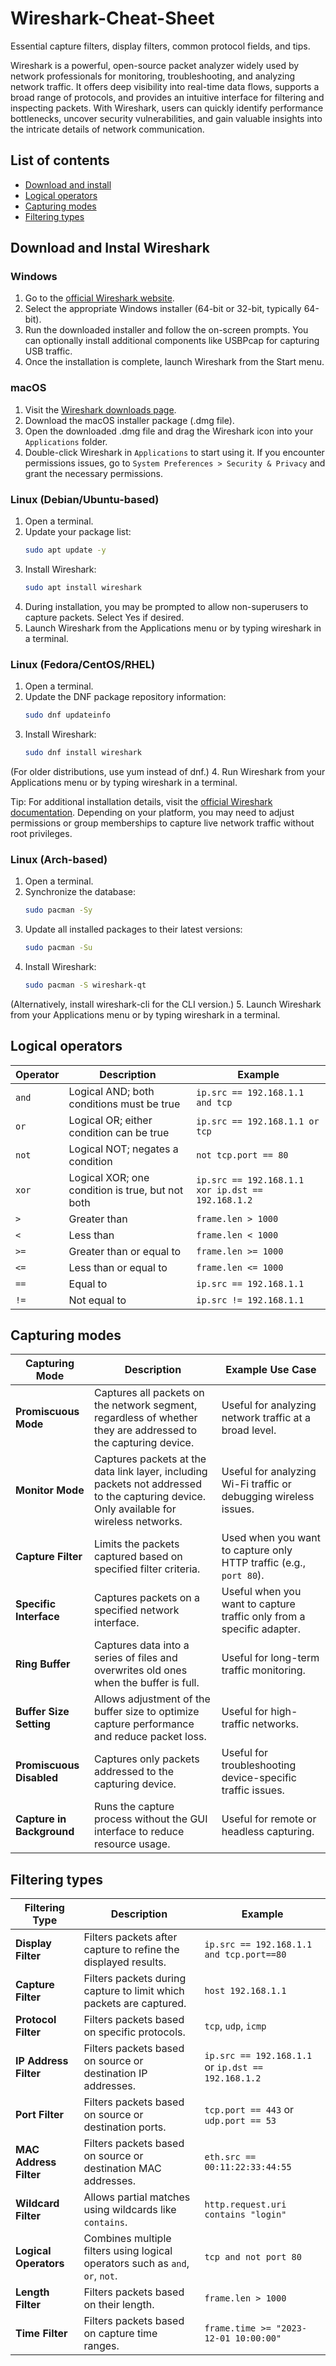# Wireshark-Cheat-Sheet
 Essential capture filters, display filters, common protocol fields, and tips.

 Wireshark is a powerful, open-source packet analyzer widely used by network professionals for monitoring, troubleshooting, and analyzing network traffic. It offers deep visibility into real-time data flows, supports a broad range of protocols, and provides an intuitive interface for filtering and inspecting packets. With Wireshark, users can quickly identify performance bottlenecks, uncover security vulnerabilities, and gain valuable insights into the intricate details of network communication.

## List of contents
- [Download and install](#download)
- [Logical operators](#logical-operators)
- [Capturing modes](#capturing-modes)
- [Filtering types](#filtering-types)

## <a name="download">Download and Instal Wireshark</a>
### Windows
1. Go to the [official Wireshark website](https://www.wireshark.org/download.html).
2. Select the appropriate Windows installer (64-bit or 32-bit, typically 64-bit).
3. Run the downloaded installer and follow the on-screen prompts.
You can optionally install additional components like USBPcap for capturing USB traffic.
4. Once the installation is complete, launch Wireshark from the Start menu.

### macOS
1. Visit the [Wireshark downloads page](https://www.wireshark.org/download.html).
2. Download the macOS installer package (.dmg file).
3. Open the downloaded .dmg file and drag the Wireshark icon into your `Applications` folder.
4. Double-click Wireshark in `Applications` to start using it.
If you encounter permissions issues, go to `System Preferences > Security & Privacy` and grant the necessary permissions.

### Linux (Debian/Ubuntu-based)
1. Open a terminal.
2. Update your package list:
   ```bash
   sudo apt update -y
   ```
3. Install Wireshark:
   ```bash
   sudo apt install wireshark
   ```
4.	During installation, you may be prompted to allow non-superusers to capture packets. Select Yes if desired.
5.	Launch Wireshark from the Applications menu or by typing wireshark in a terminal.

### Linux (Fedora/CentOS/RHEL)
1. Open a terminal.
2. Update the DNF package repository information:
   ```bash
   sudo dnf updateinfo
   ```
3. Install Wireshark:
   ```bash
   sudo dnf install wireshark
   ```
(For older distributions, use yum instead of dnf.)
4.	Run Wireshark from your Applications menu or by typing wireshark in a terminal.

Tip: For additional installation details, visit the [official Wireshark documentation](https://www.wireshark.org/docs/). Depending on your platform, you may need to adjust permissions or group memberships to capture live network traffic without root privileges.


### Linux (Arch-based)
1. Open a terminal.
2. Synchronize the database:
   ```bash
   sudo pacman -Sy
   ```
3. Update all installed packages to their latest versions:
   ```bash
   sudo pacman -Su
   ```
4. Install Wireshark:
   ```bash
   sudo pacman -S wireshark-qt
   ```
(Alternatively, install wireshark-cli for the CLI version.)
5. Launch Wireshark from your Applications menu or by typing wireshark in a terminal.


## <a name="logical-operators">Logical operators</a>
| Operator          | Description                                     | Example                            |
|-------------------|-------------------------------------------------|------------------------------------|
| `and`            | Logical AND; both conditions must be true       | `ip.src == 192.168.1.1 and tcp`   |
| `or`             | Logical OR; either condition can be true        | `ip.src == 192.168.1.1 or tcp`    |
| `not`            | Logical NOT; negates a condition                | `not tcp.port == 80`              |
| `xor`            | Logical XOR; one condition is true, but not both| `ip.src == 192.168.1.1 xor ip.dst == 192.168.1.2` |
| `>`              | Greater than                                    | `frame.len > 1000`                |
| `<`              | Less than                                       | `frame.len < 1000`                |
| `>=`             | Greater than or equal to                        | `frame.len >= 1000`               |
| `<=`             | Less than or equal to                           | `frame.len <= 1000`               |
| `==`             | Equal to                                        | `ip.src == 192.168.1.1`           |
| `!=`             | Not equal to                                    | `ip.src != 192.168.1.1`           |


## <a name="captruting-modes">Capturing modes</a>
| Capturing Mode       | Description                                                                                  | Example Use Case                             |
|----------------------|----------------------------------------------------------------------------------------------|---------------------------------------------|
| **Promiscuous Mode** | Captures all packets on the network segment, regardless of whether they are addressed to the capturing device. | Useful for analyzing network traffic at a broad level. |
| **Monitor Mode**     | Captures packets at the data link layer, including packets not addressed to the capturing device. Only available for wireless networks. | Useful for analyzing Wi-Fi traffic or debugging wireless issues. |
| **Capture Filter**   | Limits the packets captured based on specified filter criteria.                              | Used when you want to capture only HTTP traffic (e.g., `port 80`). |
| **Specific Interface** | Captures packets on a specified network interface.                                          | Useful when you want to capture traffic only from a specific adapter. |
| **Ring Buffer**      | Captures data into a series of files and overwrites old ones when the buffer is full.         | Useful for long-term traffic monitoring.    |
| **Buffer Size Setting** | Allows adjustment of the buffer size to optimize capture performance and reduce packet loss. | Useful for high-traffic networks.           |
| **Promiscuous Disabled** | Captures only packets addressed to the capturing device.                                 | Useful for troubleshooting device-specific traffic issues. |
| **Capture in Background** | Runs the capture process without the GUI interface to reduce resource usage.             | Useful for remote or headless capturing.    |


## <a name="filtering-types">Filtering types</a>
| Filtering Type       | Description                                                                    | Example                                |
|----------------------|--------------------------------------------------------------------------------|----------------------------------------|
| **Display Filter**   | Filters packets after capture to refine the displayed results.                | `ip.src == 192.168.1.1 and tcp.port==80` |
| **Capture Filter**   | Filters packets during capture to limit which packets are captured.           | `host 192.168.1.1`                     |
| **Protocol Filter**  | Filters packets based on specific protocols.                                  | `tcp`, `udp`, `icmp`                   |
| **IP Address Filter**| Filters packets based on source or destination IP addresses.                  | `ip.src == 192.168.1.1` or `ip.dst == 192.168.1.2` |
| **Port Filter**      | Filters packets based on source or destination ports.                         | `tcp.port == 443` or `udp.port == 53`  |
| **MAC Address Filter**| Filters packets based on source or destination MAC addresses.                 | `eth.src == 00:11:22:33:44:55`         |
| **Wildcard Filter**  | Allows partial matches using wildcards like `contains`.                       | `http.request.uri contains "login"`    |
| **Logical Operators**| Combines multiple filters using logical operators such as `and`, `or`, `not`. | `tcp and not port 80`                  |
| **Length Filter**    | Filters packets based on their length.                                        | `frame.len > 1000`                     |
| **Time Filter**      | Filters packets based on capture time ranges.                                 | `frame.time >= "2023-12-01 10:00:00"`  |


